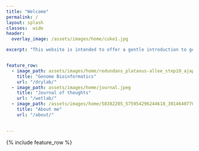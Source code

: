 ```yaml
---
title: "Welcome"
permalink: /
layout: splash
classes:  wide
header:
  overlay_image: /assets/images/home/cuke1.jpg

excerpt: "This website is intended to offer a gentle introduction to genome bioinformatics with [Sea Cucumbers](/seacuke/) as the model organism."


feature_row:
  - image_path: assets/images/home/redundans_platanus-allee_step10_ajap-reference.fa.snail.png
    title: "Genome Bioinformatics"
    url: "/drylab/"
  - image_path: assets/images/home/journal.jpeg
    title: "Journal of thoughts"
    url: "/wetlab/"
  - image_path: /assets/images/home/58382205_575954296244618_3014640770582839296_n.jpg
    title: "About me"
    url: "/about/"
  

---
```


{% include feature_row %}




